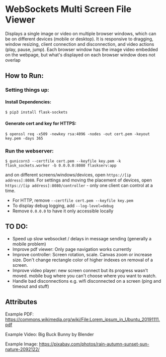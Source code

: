
# WebSockets Multi Screen File Viewer
Displays a single image or video on multiple browser windows, which can be on different devices (mobile or desktop). It is responsive to dragging, window resizing, client connection and disconnection, and video actions (play, pause, jump). Each browser window has the image video embedded on the webpage, but what's displayed on each browser window does not overlap

## How to Run:
### Setting things up:

#### Install Dependencies:
	$ pip3 install flask-sockets

#### Generate cert and key for HTTPS:
	$ openssl req -x509 -newkey rsa:4096 -nodes -out cert.pem -keyout key.pem -days 365


### Run the webserver:

	$ gunicorn3 --certfile cert.pem --keyfile key.pem -k flask_sockets.worker -b 0.0.0.0:8080 flaskserv:app

and on different screens/windows/devices, open `https://[ip address]:8080`. For settings and moving the placement of devices, open `https://[ip address]:8080/controller` - only one client can control at a time.

 - For HTTP, remove `--certfile cert.pem --keyfile key.pem`
 - To display debug logging, add `--log-level=debug`
 - Remove `0.0.0.0` to have it only accessible locally

## TO DO:
- Speed up slow websocket / delays in message sending (generally a mobile problem)
- Improve pdf viewer: Only page navigation works currently
- Improve controller: Screen rotation, scale. Canvas zoom or increase size. Don't change rectangle color of higher indexes on removal of a screen.
- Improve video player: new screen connect but its progress wasn't moved. mobile bug where you can't choose where you want to watch.
- Handle bad disconnections e.g. wifi disconnected on a screen (ping and timeout and stuff)

## Attributes
Example PDF: https://commons.wikimedia.org/wiki/File:Lorem_ipsum_in_Ubuntu_20191111.pdf

Example Video: Big Buck Bunny by Blender

Example Image: https://pixabay.com/photos/rain-autumn-sunset-sun-nature-2092122/
